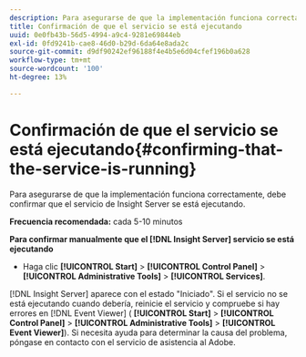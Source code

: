 ```yaml
---
description: Para asegurarse de que la implementación funciona correctamente, debe confirmar que el servicio de Insight Server se está ejecutando.
title: Confirmación de que el servicio se está ejecutando
uuid: 0e0fb43b-56d5-4994-a9c4-9281e69844eb
exl-id: 0fd9241b-cae8-46d0-b29d-6da64e8ada2c
source-git-commit: d9df90242ef96188f4e4b5e6d04cfef196b0a628
workflow-type: tm+mt
source-wordcount: '100'
ht-degree: 13%

---
```


# Confirmación de que el servicio se está ejecutando{#confirming-that-the-service-is-running}

Para asegurarse de que la implementación funciona correctamente, debe confirmar que el servicio de Insight Server se está ejecutando.

**Frecuencia recomendada:** cada 5-10 minutos

**Para confirmar manualmente que el  [!DNL Insight Server] servicio se está ejecutando**

* Haga clic **[!UICONTROL Start]** > **[!UICONTROL Control Panel]** > **[!UICONTROL Administrative Tools]** > **[!UICONTROL Services]**.

[!DNL Insight Server] aparece con el estado &quot;Iniciado&quot;. Si el servicio no se está ejecutando cuando debería, reinicie el servicio y compruebe si hay errores en [!DNL Event Viewer] ( **[!UICONTROL Start]** > **[!UICONTROL Control Panel]** > **[!UICONTROL Administrative Tools]** > **[!UICONTROL Event Viewer]**). Si necesita ayuda para determinar la causa del problema, póngase en contacto con el servicio de asistencia al Adobe.
